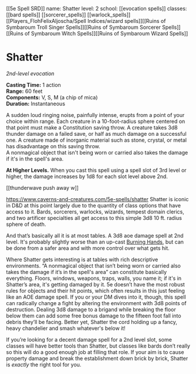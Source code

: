 [[5e Spell SRD]]
name: Shatter
level: 2
school: [[evocation spells]]
classes: [[bard spells]]
         [[sorcerer_spells]]
         [[warlock_spells]]
         [[Players_FlohFelixAljoscha/Spell Indices/wizard spells]][[Ruins of Symbaroum Troll Singer Spells]][[Ruins of Symbaroum Sorcerer Spells]][[Ruins of Symbaroum Witch Spells]][[Ruins of Symbaroum Wizard Spells]]
# Shatter 
_2nd-level evocation_ 

**Casting Time:** 1 action    
**Range:** 60 feet    
**Components:** V, S, M (a chip of mica)    
**Duration:** Instantaneous 

A sudden loud ringing noise, painfully intense, erupts from a point of your choice within range. Each creature in a 10-foot-radius sphere centered on that point must make a Constitution saving throw. A creature takes 3d8 thunder damage on a failed save, or half as much damage on a successful one. A creature made of inorganic material such as stone, crystal, or metal has disadvantage on this saving throw.    
A nonmagical object that isn't being worn or carried also takes the damage if it's in the spell's area. 

**At Higher Levels.** When you cast this spell using a spell slot of 3rd level or higher, the damage increases by 1d8 for each slot level above 2nd. 

[[thunderwave push away w]]

https://www.caverns-and-creatures.com/5e-spells/shatter
Shatter is iconic in D&D at this point largely due to the quantity of class options that have access to it. Bards, sorcerers, warlocks, wizards, tempest domain clerics, and two artificer specialties all get access to this simple 3d8 10 ft. radius sphere of death. 

And that’s basically all it is at most tables. A 3d8 aoe damage spell at 2nd level. It's probably slightly worse than an up-cast [Burning Hands](https://www.caverns-and-creatures.com/5e-spells/burning-hands), but can be done from a safer area and with more control over what gets hit. 

Where Shatter gets interesting is at tables with rich descriptive environments. “A nonmagical object that isn’t being worn or carried also takes the damage if it’s in the spell's area” can constitute basically everything. Floors, windows, weapons, traps, walls, you name it; if it's in Shatter’s area, it's getting damaged by it. 5e doesn’t have the most robust rules for objects and their hit points, which often results in this just feeling like an AOE damage spell. If you or your DM dives into it, though, this spell can radically change a fight by altering the environment with 3d8 points of destruction. Dealing 3d8 damage to a brigand while breaking the floor below them can add some free bonus damage to the fifteen foot fall into debris they’ll be facing. Better yet, Shatter the cord holding up a fancy, heavy chandelier and smash whatever's below it! 

If you’re looking for a decent damage spell for a 2nd level slot, some classes will have better tools than Shatter, but classes like bards don’t really so this will do a good enough job at filling that role. If your aim is to cause property damage and break the establishment down brick by brick, Shatter is _exactly_ the right tool for you.